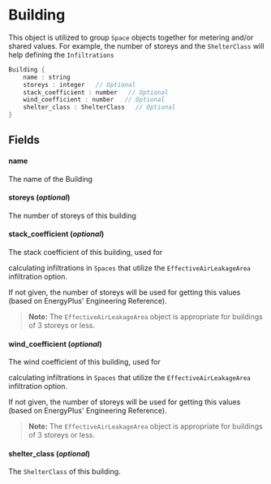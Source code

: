 # Building

  This object is utilized to group `Space` objects together for 
  metering and/or shared values. For example, the number of storeys
  and the `ShelterClass` will help defining the `Infiltrations`


```rs
Building {
	name : string
	storeys : integer   // Optional
	stack_coefficient : number   // Optional
	wind_coefficient : number   // Optional
	shelter_class : ShelterClass   // Optional
}
```

## Fields



#### name

  The name of the Building




#### storeys  (*optional*)

  The number of storeys of this building




#### stack_coefficient  (*optional*)

  The stack coefficient of this building, used for 

 calculating infiltrations in `Spaces` that utilize the `EffectiveAirLeakageArea`
  infiltration option.
  
  If not given, the number of storeys will be used for getting 
  this values (based on EnergyPlus\' Engineering Reference). 
 

 > **Note:** The `EffectiveAirLeakageArea` object is appropriate for buildings
  > of 3 storeys or less. 




#### wind_coefficient  (*optional*)

  The wind coefficient of this building, used for 

 calculating infiltrations in `Spaces` that utilize the `EffectiveAirLeakageArea`
  infiltration option.
  
  If not given, the number of storeys will be used for getting 
  this values (based on EnergyPlus\' Engineering Reference). 
  

 > **Note:** The `EffectiveAirLeakageArea` object is appropriate for buildings
  > of 3 storeys or less. 




#### shelter_class  (*optional*)

  The `ShelterClass` of this building. 




